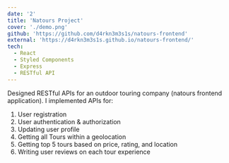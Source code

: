 ```yaml
---
date: '2'
title: 'Natours Project'
cover: './demo.png'
github: 'https://github.com/d4rkn3m3s1s/natours-frontend'
external: 'https://d4rkn3m3s1s.github.io/natours-frontend/'
tech:
  - React
  - Styled Components
  - Express
  - RESTful API
---
```


Designed RESTful APIs for an outdoor touring company (natours frontend application). I implemented APIs for:

1. User registration
2. User authentication & authorization
3. Updating user profile
4. Getting all Tours within a geolocation
5. Getting top 5 tours based on price, rating, and location
6. Writing user reviews on each tour experience
